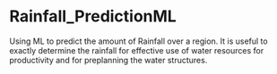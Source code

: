 # Rainfall_PredictionML
Using ML to predict the amount of Rainfall over a region. It is useful to exactly determine the rainfall for effective use of water resources for productivity and for preplanning the water structures. 
